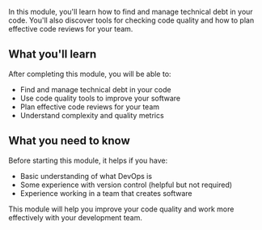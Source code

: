 In this module, you'll learn how to find and manage technical debt in your code. You'll also discover tools for checking code quality and how to plan effective code reviews for your team.

## What you'll learn

After completing this module, you will be able to:

- Find and manage technical debt in your code
- Use code quality tools to improve your software
- Plan effective code reviews for your team
- Understand complexity and quality metrics

## What you need to know

Before starting this module, it helps if you have:

- Basic understanding of what DevOps is
- Some experience with version control (helpful but not required)
- Experience working in a team that creates software

This module will help you improve your code quality and work more effectively with your development team.
